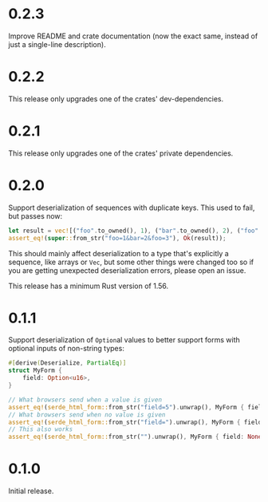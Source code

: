 # 0.2.3

Improve README and crate documentation (now the exact same, instead of just a
single-line description).

# 0.2.2

This release only upgrades one of the crates' dev-dependencies.

# 0.2.1

This release only upgrades one of the crates' private dependencies.

# 0.2.0

Support deserialization of sequences with duplicate keys.
This used to fail, but passes now:

```rust
let result = vec![("foo".to_owned(), 1), ("bar".to_owned(), 2), ("foo".to_owned(), 3)];
assert_eq!(super::from_str("foo=1&bar=2&foo=3"), Ok(result));
```

This should mainly affect deserialization to a type that's explicitly a sequence, like arrays or `Vec`,
but some other things were changed too so if you are getting unexpected deserialization errors, please open an issue.

This release has a minimum Rust version of 1.56.

# 0.1.1

Support deserialization of `Option`al values to better support forms with optional inputs of non-string types:

```rust
#[derive(Deserialize, PartialEq)]
struct MyForm {
    field: Option<u16>,
}

// What browsers send when a value is given
assert_eq!(serde_html_form::from_str("field=5").unwrap(), MyForm { field: Some(5) });
// What browsers send when no value is given
assert_eq!(serde_html_form::from_str("field=").unwrap(), MyForm { field: None });
// This also works
assert_eq!(serde_html_form::from_str("").unwrap(), MyForm { field: None });
```

# 0.1.0

Initial release.
